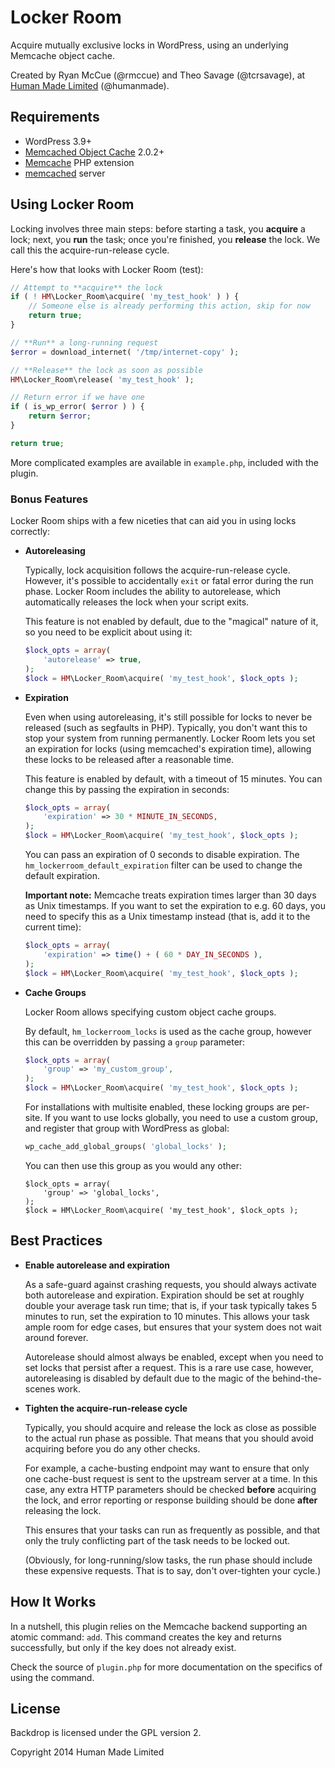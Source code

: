 # Locker Room

Acquire mutually exclusive locks in WordPress, using an underlying Memcache
object cache.

Created by Ryan McCue (@rmccue) and Theo Savage (@tcrsavage), at
[Human Made Limited](http://hmn.md/) (@humanmade).


## Requirements

* WordPress 3.9+
* [Memcached Object Cache](http://wordpress.org/plugins/memcached/) 2.0.2+
* [Memcache](http://php.net/memcache) PHP extension
* [memcached](http://memcached.org/) server


## Using Locker Room

Locking involves three main steps: before starting a task, you **acquire** a
lock; next, you **run** the task; once you're finished, you **release** the
lock. We call this the acquire-run-release cycle.

Here's how that looks with Locker Room (test):

```php
// Attempt to **acquire** the lock
if ( ! HM\Locker_Room\acquire( 'my_test_hook' ) ) {
    // Someone else is already performing this action, skip for now
    return true;
}

// **Run** a long-running request
$error = download_internet( '/tmp/internet-copy' );

// **Release** the lock as soon as possible
HM\Locker_Room\release( 'my_test_hook' );

// Return error if we have one
if ( is_wp_error( $error ) ) {
    return $error;
}

return true;
```

More complicated examples are available in `example.php`, included with
the plugin.


### Bonus Features

Locker Room ships with a few niceties that can aid you in using locks correctly:

* **Autoreleasing**

  Typically, lock acquisition follows the acquire-run-release cycle. However,
  it's possible to accidentally `exit` or fatal error during the run phase.
  Locker Room includes the ability to autorelease, which automatically releases
  the lock when your script exits.

  This feature is not enabled by default, due to the "magical" nature of it, so
  you need to be explicit about using it:

  ```php
  $lock_opts = array(
      'autorelease' => true,
  );
  $lock = HM\Locker_Room\acquire( 'my_test_hook', $lock_opts );
  ```

* **Expiration**

  Even when using autoreleasing, it's still possible for locks to never be
  released (such as segfaults in PHP). Typically, you don't want this to stop
  your system from running permanently. Locker Room lets you set an expiration
  for locks (using memcached's expiration time), allowing these locks to be
  released after a reasonable time.

  This feature is enabled by default, with a timeout of 15 minutes. You can
  change this by passing the expiration in seconds:

  ```php
  $lock_opts = array(
      'expiration' => 30 * MINUTE_IN_SECONDS,
  );
  $lock = HM\Locker_Room\acquire( 'my_test_hook', $lock_opts );
  ```

  You can pass an expiration of 0 seconds to disable expiration. The
  `hm_lockerroom_default_expiration` filter can be used to change the default
  expiration.

  **Important note:** Memcache treats expiration times larger than 30 days as
  Unix timestamps. If you want to set the expiration to e.g. 60 days, you need
  to specify this as a Unix timestamp instead (that is, add it to the
  current time):

  ```php
  $lock_opts = array(
      'expiration' => time() + ( 60 * DAY_IN_SECONDS ),
  );
  $lock = HM\Locker_Room\acquire( 'my_test_hook', $lock_opts );
  ```

* **Cache Groups**

  Locker Room allows specifying custom object cache groups.

  By default, `hm_lockerroom_locks` is used as the cache group, however this can
  be overridden by passing a `group` parameter:

  ```php
  $lock_opts = array(
      'group' => 'my_custom_group',
  );
  $lock = HM\Locker_Room\acquire( 'my_test_hook', $lock_opts );
  ```

  For installations with multisite enabled, these locking groups are per-site.
  If you want to use locks globally, you need to use a custom group, and
  register that group with WordPress as global:

  ```php
  wp_cache_add_global_groups( 'global_locks' );
  ```

  You can then use this group as you would any other:

  ```
  $lock_opts = array(
      'group' => 'global_locks',
  );
  $lock = HM\Locker_Room\acquire( 'my_test_hook', $lock_opts );
  ```


## Best Practices

* **Enable autorelease and expiration**

  As a safe-guard against crashing requests, you should always activate both
  autorelease and expiration. Expiration should be set at roughly double your
  average task run time; that is, if your task typically takes 5 minutes to run,
  set the expiration to 10 minutes. This allows your task ample room for edge
  cases, but ensures that your system does not wait around forever.

  Autorelease should almost always be enabled, except when you need to set locks
  that persist after a request. This is a rare use case, however, autoreleasing
  is disabled by default due to the magic of the behind-the-scenes work.

* **Tighten the acquire-run-release cycle**

  Typically, you should acquire and release the lock as close as possible to the
  actual run phase as possible. That means that you should avoid acquiring
  before you do any other checks.

  For example, a cache-busting endpoint may want to ensure that only one
  cache-bust request is sent to the upstream server at a time. In this case, any
  extra HTTP parameters should be checked **before** acquiring the lock, and
  error reporting or response building should be done **after** releasing
  the lock.

  This ensures that your tasks can run as frequently as possible, and that only
  the truly conflicting part of the task needs to be locked out.

  (Obviously, for long-running/slow tasks, the run phase should include these
  expensive requests. That is to say, don't over-tighten your cycle.)


## How It Works

In a nutshell, this plugin relies on the Memcache backend supporting an atomic
command: `add`. This command creates the key and returns successfully, but only
if the key does not already exist.

Check the source of `plugin.php` for more documentation on the specifics of
using the command.


## License

Backdrop is licensed under the GPL version 2.

Copyright 2014 Human Made Limited
